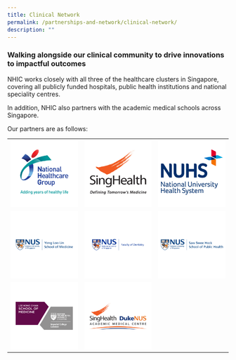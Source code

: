 ```yaml
---
title: Clinical Network
permalink: /partnerships-and-network/clinical-network/
description: ""
---
```

### **Walking alongside our clinical community to drive innovations to impactful outcomes**

NHIC works closely with all three of the healthcare clusters in Singapore, covering all publicly funded hospitals, public health institutions and national speciality centres. 

In addition, NHIC also partners with the academic medical schools across Singapore. 

Our partners are as follows:

<table>
   <tbody>
      <tr>
         <td style="width:33%">
            <a href="https://corp.nhg.com.sg/Pages/default.aspx">
            <img src="/images/Partners%20Icons/Clinical%20Network/clinical%20network%20logos_nhg.png">
            </a>
         </td>
         <td style="width:33%">
            <a href="https://www.singhealth.com.sg/">
            <img src="/images/Partners%20Icons/Clinical%20Network/clinical%20network%20logos_singhealth.png">
            </a>
         </td>
         <td style="width:33%">
            <a href="https://www.nuhs.edu.sg/Pages/Home.aspx">
            <img src="/images/Partners%20Icons/Clinical%20Network/clinical%20network%20logos_nuhs.png">
            </a>
         </td>
      </tr>
      <tr>
         <td style="width:33%">
            <a href="https://medicine.nus.edu.sg/">
            <img src="/images/Partners%20Icons/Clinical%20Network/clinical%20network%20logos_yll.png">
            </a>
         </td>
         <td style="width:33%">
            <a href="https://www.dentistry.nus.edu.sg/">
            <img src="/images/Partners%20Icons/Clinical%20Network/clinical%20network%20logos_dentristry.png">
            </a>
         </td>
				  <td style="width:33%">
            <a href="https://sph.nus.edu.sg/">
            <img src="/images/Partners%20Icons/Clinical%20Network/clinical%20network%20logos_sshsps.png">
            </a>
         </td>
      </tr>
      <tr>
         <td style="width:33%">
            <a href="https://www.ntu.edu.sg/medicine">
            <img src="/images/Partners%20Icons/Clinical%20Network/clinical%20network%20logos_lkc.png">
            </a>
         </td>
         <td style="width:33%">
            <a href="https://www.duke-nus.edu.sg/">
            <img src="/images/Partners%20Icons/Clinical%20Network/clinical%20network%20logos_amc.png">
            </a>
         </td>
      </tr>
   </tbody>
</table>